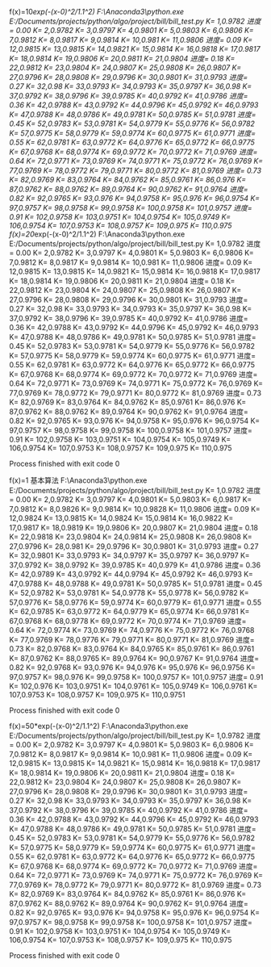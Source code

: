 f(x)=10*exp(-(x-0)^2/1.1^2)
F:\Anaconda3\python.exe E:/Documents/projects/python/algo/project/bill/bill_test.py
K= 1,0.9782
进度= 0.00
K= 2,0.9782
K= 3,0.9797
K= 4,0.9801
K= 5,0.9803
K= 6,0.9806
K= 7,0.9812
K= 8,0.9817
K= 9,0.9814
K= 10,0.981
K= 11,0.9806
进度= 0.09
K= 12,0.9815
K= 13,0.9815
K= 14,0.9821
K= 15,0.9814
K= 16,0.9818
K= 17,0.9817
K= 18,0.9814
K= 19,0.9806
K= 20,0.9811
K= 21,0.9804
进度= 0.18
K= 22,0.9812
K= 23,0.9804
K= 24,0.9807
K= 25,0.9808
K= 26,0.9807
K= 27,0.9796
K= 28,0.9808
K= 29,0.9796
K= 30,0.9801
K= 31,0.9793
进度= 0.27
K= 32,0.98
K= 33,0.9793
K= 34,0.9793
K= 35,0.9797
K= 36,0.98
K= 37,0.9792
K= 38,0.9796
K= 39,0.9785
K= 40,0.9792
K= 41,0.9786
进度= 0.36
K= 42,0.9788
K= 43,0.9792
K= 44,0.9796
K= 45,0.9792
K= 46,0.9793
K= 47,0.9788
K= 48,0.9786
K= 49,0.9781
K= 50,0.9785
K= 51,0.9781
进度= 0.45
K= 52,0.9783
K= 53,0.9781
K= 54,0.9779
K= 55,0.9776
K= 56,0.9782
K= 57,0.9775
K= 58,0.9779
K= 59,0.9774
K= 60,0.9775
K= 61,0.9771
进度= 0.55
K= 62,0.9781
K= 63,0.9772
K= 64,0.9776
K= 65,0.9772
K= 66,0.9775
K= 67,0.9768
K= 68,0.9774
K= 69,0.9772
K= 70,0.9772
K= 71,0.9769
进度= 0.64
K= 72,0.9771
K= 73,0.9769
K= 74,0.9771
K= 75,0.9772
K= 76,0.9769
K= 77,0.9769
K= 78,0.9772
K= 79,0.9771
K= 80,0.9772
K= 81,0.9769
进度= 0.73
K= 82,0.9769
K= 83,0.9764
K= 84,0.9762
K= 85,0.9761
K= 86,0.976
K= 87,0.9762
K= 88,0.9762
K= 89,0.9764
K= 90,0.9762
K= 91,0.9764
进度= 0.82
K= 92,0.9765
K= 93,0.976
K= 94,0.9758
K= 95,0.976
K= 96,0.9754
K= 97,0.9757
K= 98,0.9758
K= 99,0.9758
K= 100,0.9758
K= 101,0.9757
进度= 0.91
K= 102,0.9758
K= 103,0.9751
K= 104,0.9754
K= 105,0.9749
K= 106,0.9754
K= 107,0.9753
K= 108,0.9757
K= 109,0.975
K= 110,0.975
f(x)=20*exp(-(x-0)^2/1.1^2)
F:\Anaconda3\python.exe E:/Documents/projects/python/algo/project/bill/bill_test.py
K= 1,0.9782
进度= 0.00
K= 2,0.9782
K= 3,0.9797
K= 4,0.9801
K= 5,0.9803
K= 6,0.9806
K= 7,0.9812
K= 8,0.9817
K= 9,0.9814
K= 10,0.981
K= 11,0.9806
进度= 0.09
K= 12,0.9815
K= 13,0.9815
K= 14,0.9821
K= 15,0.9814
K= 16,0.9818
K= 17,0.9817
K= 18,0.9814
K= 19,0.9806
K= 20,0.9811
K= 21,0.9804
进度= 0.18
K= 22,0.9812
K= 23,0.9804
K= 24,0.9807
K= 25,0.9808
K= 26,0.9807
K= 27,0.9796
K= 28,0.9808
K= 29,0.9796
K= 30,0.9801
K= 31,0.9793
进度= 0.27
K= 32,0.98
K= 33,0.9793
K= 34,0.9793
K= 35,0.9797
K= 36,0.98
K= 37,0.9792
K= 38,0.9796
K= 39,0.9785
K= 40,0.9792
K= 41,0.9786
进度= 0.36
K= 42,0.9788
K= 43,0.9792
K= 44,0.9796
K= 45,0.9792
K= 46,0.9793
K= 47,0.9788
K= 48,0.9786
K= 49,0.9781
K= 50,0.9785
K= 51,0.9781
进度= 0.45
K= 52,0.9783
K= 53,0.9781
K= 54,0.9779
K= 55,0.9776
K= 56,0.9782
K= 57,0.9775
K= 58,0.9779
K= 59,0.9774
K= 60,0.9775
K= 61,0.9771
进度= 0.55
K= 62,0.9781
K= 63,0.9772
K= 64,0.9776
K= 65,0.9772
K= 66,0.9775
K= 67,0.9768
K= 68,0.9774
K= 69,0.9772
K= 70,0.9772
K= 71,0.9769
进度= 0.64
K= 72,0.9771
K= 73,0.9769
K= 74,0.9771
K= 75,0.9772
K= 76,0.9769
K= 77,0.9769
K= 78,0.9772
K= 79,0.9771
K= 80,0.9772
K= 81,0.9769
进度= 0.73
K= 82,0.9769
K= 83,0.9764
K= 84,0.9762
K= 85,0.9761
K= 86,0.976
K= 87,0.9762
K= 88,0.9762
K= 89,0.9764
K= 90,0.9762
K= 91,0.9764
进度= 0.82
K= 92,0.9765
K= 93,0.976
K= 94,0.9758
K= 95,0.976
K= 96,0.9754
K= 97,0.9757
K= 98,0.9758
K= 99,0.9758
K= 100,0.9758
K= 101,0.9757
进度= 0.91
K= 102,0.9758
K= 103,0.9751
K= 104,0.9754
K= 105,0.9749
K= 106,0.9754
K= 107,0.9753
K= 108,0.9757
K= 109,0.975
K= 110,0.975

Process finished with exit code 0

f(x)=1 基本算法
F:\Anaconda3\python.exe E:/Documents/projects/python/algo/project/bill/bill_test.py
K= 1,0.9782
进度= 0.00
K= 2,0.9782
K= 3,0.9797
K= 4,0.9801
K= 5,0.9803
K= 6,0.9817
K= 7,0.9812
K= 8,0.9826
K= 9,0.9814
K= 10,0.9828
K= 11,0.9806
进度= 0.09
K= 12,0.9824
K= 13,0.9815
K= 14,0.9824
K= 15,0.9814
K= 16,0.9822
K= 17,0.9817
K= 18,0.9819
K= 19,0.9806
K= 20,0.9807
K= 21,0.9804
进度= 0.18
K= 22,0.9818
K= 23,0.9804
K= 24,0.9814
K= 25,0.9808
K= 26,0.9808
K= 27,0.9796
K= 28,0.981
K= 29,0.9796
K= 30,0.9801
K= 31,0.9793
进度= 0.27
K= 32,0.9801
K= 33,0.9793
K= 34,0.9797
K= 35,0.9797
K= 36,0.9797
K= 37,0.9792
K= 38,0.9792
K= 39,0.9785
K= 40,0.979
K= 41,0.9786
进度= 0.36
K= 42,0.9789
K= 43,0.9792
K= 44,0.9794
K= 45,0.9792
K= 46,0.9793
K= 47,0.9788
K= 48,0.9788
K= 49,0.9781
K= 50,0.9785
K= 51,0.9781
进度= 0.45
K= 52,0.9782
K= 53,0.9781
K= 54,0.9778
K= 55,0.9778
K= 56,0.9782
K= 57,0.9776
K= 58,0.9776
K= 59,0.9774
K= 60,0.9779
K= 61,0.9771
进度= 0.55
K= 62,0.9785
K= 63,0.9772
K= 64,0.9779
K= 65,0.9774
K= 66,0.9781
K= 67,0.9768
K= 68,0.9778
K= 69,0.9772
K= 70,0.9774
K= 71,0.9769
进度= 0.64
K= 72,0.9774
K= 73,0.9769
K= 74,0.9776
K= 75,0.9772
K= 76,0.9768
K= 77,0.9769
K= 78,0.9776
K= 79,0.9771
K= 80,0.9771
K= 81,0.9769
进度= 0.73
K= 82,0.9768
K= 83,0.9764
K= 84,0.9765
K= 85,0.9761
K= 86,0.9761
K= 87,0.9762
K= 88,0.9765
K= 89,0.9764
K= 90,0.9767
K= 91,0.9764
进度= 0.82
K= 92,0.9768
K= 93,0.976
K= 94,0.976
K= 95,0.976
K= 96,0.9756
K= 97,0.9757
K= 98,0.976
K= 99,0.9758
K= 100,0.9757
K= 101,0.9757
进度= 0.91
K= 102,0.976
K= 103,0.9751
K= 104,0.9761
K= 105,0.9749
K= 106,0.9761
K= 107,0.9753
K= 108,0.9757
K= 109,0.975
K= 110,0.9751

Process finished with exit code 0

f(x)=50*exp(-(x-0)^2/1.1^2)
F:\Anaconda3\python.exe E:/Documents/projects/python/algo/project/bill/bill_test.py
K= 1,0.9782
进度= 0.00
K= 2,0.9782
K= 3,0.9797
K= 4,0.9801
K= 5,0.9803
K= 6,0.9806
K= 7,0.9812
K= 8,0.9817
K= 9,0.9814
K= 10,0.981
K= 11,0.9806
进度= 0.09
K= 12,0.9815
K= 13,0.9815
K= 14,0.9821
K= 15,0.9814
K= 16,0.9818
K= 17,0.9817
K= 18,0.9814
K= 19,0.9806
K= 20,0.9811
K= 21,0.9804
进度= 0.18
K= 22,0.9812
K= 23,0.9804
K= 24,0.9807
K= 25,0.9808
K= 26,0.9807
K= 27,0.9796
K= 28,0.9808
K= 29,0.9796
K= 30,0.9801
K= 31,0.9793
进度= 0.27
K= 32,0.98
K= 33,0.9793
K= 34,0.9793
K= 35,0.9797
K= 36,0.98
K= 37,0.9792
K= 38,0.9796
K= 39,0.9785
K= 40,0.9792
K= 41,0.9786
进度= 0.36
K= 42,0.9788
K= 43,0.9792
K= 44,0.9796
K= 45,0.9792
K= 46,0.9793
K= 47,0.9788
K= 48,0.9786
K= 49,0.9781
K= 50,0.9785
K= 51,0.9781
进度= 0.45
K= 52,0.9783
K= 53,0.9781
K= 54,0.9779
K= 55,0.9776
K= 56,0.9782
K= 57,0.9775
K= 58,0.9779
K= 59,0.9774
K= 60,0.9775
K= 61,0.9771
进度= 0.55
K= 62,0.9781
K= 63,0.9772
K= 64,0.9776
K= 65,0.9772
K= 66,0.9775
K= 67,0.9768
K= 68,0.9774
K= 69,0.9772
K= 70,0.9772
K= 71,0.9769
进度= 0.64
K= 72,0.9771
K= 73,0.9769
K= 74,0.9771
K= 75,0.9772
K= 76,0.9769
K= 77,0.9769
K= 78,0.9772
K= 79,0.9771
K= 80,0.9772
K= 81,0.9769
进度= 0.73
K= 82,0.9769
K= 83,0.9764
K= 84,0.9762
K= 85,0.9761
K= 86,0.976
K= 87,0.9762
K= 88,0.9762
K= 89,0.9764
K= 90,0.9762
K= 91,0.9764
进度= 0.82
K= 92,0.9765
K= 93,0.976
K= 94,0.9758
K= 95,0.976
K= 96,0.9754
K= 97,0.9757
K= 98,0.9758
K= 99,0.9758
K= 100,0.9758
K= 101,0.9757
进度= 0.91
K= 102,0.9758
K= 103,0.9751
K= 104,0.9754
K= 105,0.9749
K= 106,0.9754
K= 107,0.9753
K= 108,0.9757
K= 109,0.975
K= 110,0.975

Process finished with exit code 0
